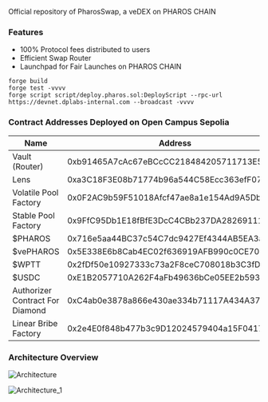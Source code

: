 Official repository of PharosSwap, a veDEX on PHAROS CHAIN

### Features

-   100% Protocol fees distributed to users
-   Efficient Swap Router
-   Launchpad for Fair Launches on PHAROS CHAIN

```
forge build
forge test -vvvv
forge script script/deploy.pharos.sol:DeployScript --rpc-url https://devnet.dplabs-internal.com --broadcast -vvvv 
```

### Contract Addresses Deployed on Open Campus Sepolia
| Name                           | Address                                    |
|--------------------------------|--------------------------------------------|
| Vault (Router)                | 0xb91465A7cAc67eBCcCC218484205711713E587Bd |
| Lens                          | 0xa3C18F3E08b71774b96a544C58Ecc363efF07701 |
| Volatile Pool Factory         | 0x0F2AC9b59F51018Afcf47ae8a1e154Ad9A5Dbe10 |
| Stable Pool Factory           | 0x9FfC95Db1E18fBfE3DcC4CBb237DA28269111a52 |
| $PHAROS                       | 0x716e5aa44BC37c54C7dc9427Ef4344AB5EA3a967 |
| $vePHAROS                     | 0x5E338E6b8Cab4EC02f636919AFB990c0CE7089E8 |
| $WPTT                         | 0x2fDf50e10927333c73a2F8ceC708018b3C3fD19a |
| $USDC                         | 0xE1B2057710A262F4aFb49636bCe05EE2b593f3b0 |
| Authorizer Contract For Diamond | 0xC4ab0e3878a866e430ae334b71117A434A376758 |
| Linear Bribe Factory          | 0x2e4E0f848b477b3c9D12024579404a15F0417F4d |

### Architecture Overview

![Architecture](https://github.com/user-attachments/assets/28ddd326-5985-4989-a153-994f59cc3cd0)

![Architecture_1](https://github.com/user-attachments/assets/ee593e60-dcf3-458b-a89f-9d70057845a9)

